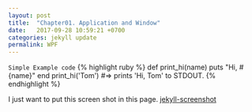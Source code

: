 ```yaml
---
layout: post
title:  "Chapter01. Application and Window"
date:   2017-09-28 10:59:21 +0700
categories: jekyll update
permalink: WPF
---
```

`Simple Example code`
{% highlight ruby %}
def print_hi(name)
  puts "Hi, #{name}"
end
print_hi('Tom')
#=> prints 'Hi, Tom' to STDOUT.
{% endhighlight %}

I just want to put this screen shot in this page.
[jekyll-screenshot](https://paypulse.github.io/assets/images/test.jpg)
